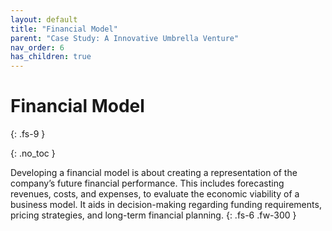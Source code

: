 ```yaml
---
layout: default
title: "Financial Model"
parent: "Case Study: A Innovative Umbrella Venture"
nav_order: 6
has_children: true
---
```


# Financial Model
{: .fs-9 }

{: .no_toc }


Developing a financial model is about creating a representation of the company’s future 
financial performance. This includes forecasting revenues, costs, and expenses, to 
evaluate the economic viability of a business model. It aids in decision-making regarding 
funding requirements, pricing strategies, and long-term financial planning.
{: .fs-6 .fw-300 }

